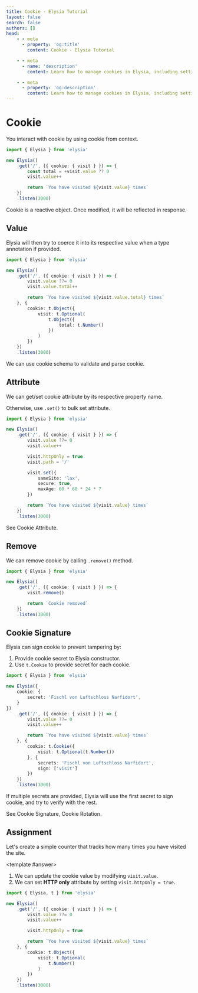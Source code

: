 ```yaml
---
title: Cookie - Elysia Tutorial
layout: false
search: false
authors: []
head:
    - - meta
      - property: 'og:title'
        content: Cookie - Elysia Tutorial

    - - meta
      - name: 'description'
        content: Learn how to manage cookies in Elysia, including setting, retrieving, and securing cookies for your web applications.

    - - meta
      - property: 'og:description'
        content: Learn how to manage cookies in Elysia, including setting, retrieving, and securing cookies for your web applications.
---
```


<script setup lang="ts">
import { Elysia } from 'elysia'

import Editor from '../../../components/xiao/playground/playground.vue'
import DocLink from '../../../components/xiao/doc-link/doc-link.vue'
import Playground from '../../../components/nearl/playground.vue'

import { code, testcases } from './data'
</script>

<Editor :code="code" :testcases="testcases">

# Cookie

You interact with cookie by using <DocLink href="/patterns/cookie">cookie</DocLink> from context.

```typescript
import { Elysia } from 'elysia'

new Elysia()
	.get('/', ({ cookie: { visit } }) => {
		const total = +visit.value ?? 0
		visit.value++

		return `You have visited ${visit.value} times`
	})
	.listen(3000)
```

Cookie is a reactive object. Once modified, it will be reflected in response.

## Value

Elysia will then try to coerce it into its respective value when a type annotation if provided.

```typescript
import { Elysia } from 'elysia'

new Elysia()
	.get('/', ({ cookie: { visit } }) => {
		visit.value ??= 0
		visit.value.total++

		return `You have visited ${visit.value.total} times`
	}, {
		cookie: t.Object({
			visit: t.Optional(
				t.Object({
					total: t.Number()
				})
			)
		})
	})
	.listen(3000)
```

We can use <DocLink href="/patterns/cookie.html#cookie-schema">cookie schema</DocLink> to validate and parse cookie.

## Attribute
We can get/set cookie attribute by its respective property name.

Otherwise, use `.set()` to bulk set attribute.

```typescript
import { Elysia } from 'elysia'

new Elysia()
	.get('/', ({ cookie: { visit } }) => {
		visit.value ??= 0
		visit.value++

		visit.httpOnly = true
		visit.path = '/'

		visit.set({
			sameSite: 'lax',
			secure: true,
			maxAge: 60 * 60 * 24 * 7
		})

		return `You have visited ${visit.value} times`
	})
	.listen(3000)
```

See <DocLink href="/patterns/cookie.html#cookie-attribute">Cookie Attribute</DocLink>.

## Remove

We can remove cookie by calling `.remove()` method.

```typescript
import { Elysia } from 'elysia'

new Elysia()
	.get('/', ({ cookie: { visit } }) => {
		visit.remove()

		return `Cookie removed`
	})
	.listen(3000)
```

## Cookie Signature

Elysia can sign cookie to prevent tampering by:
1. Provide cookie secret to Elysia constructor.
2. Use `t.Cookie` to provide secret for each cookie.

```typescript
import { Elysia } from 'elysia'

new Elysia({
	cookie: {
		secret: 'Fischl von Luftschloss Narfidort',
	}
})
	.get('/', ({ cookie: { visit } }) => {
		visit.value ??= 0
		visit.value++

		return `You have visited ${visit.value} times`
	}, {
		cookie: t.Cookie({
			visit: t.Optional(t.Number())
        }, {
            secrets: 'Fischl von Luftschloss Narfidort',
            sign: ['visit']
        })
	})
	.listen(3000)
```

If multiple secrets are provided, Elysia will use the first secret to sign cookie, and try to verify with the rest.

See <DocLink href="/patterns/cookie.html#cookie-signature">Cookie Signature</DocLink>, <DocLink href="/patterns/cookie.html#cookie-rotation">Cookie Rotation</DocLink>.

## Assignment
Let's create a simple counter that tracks how many times you have visited the site.

<template #answer>

1. We can update the cookie value by modifying `visit.value`.
2. We can set **HTTP only** attribute by setting `visit.httpOnly = true`.

```typescript
import { Elysia, t } from 'elysia'

new Elysia()
	.get('/', ({ cookie: { visit } }) => {
		visit.value ??= 0
		visit.value++

		visit.httpOnly = true

		return `You have visited ${visit.value} times`
	}, {
		cookie: t.Object({
			visit: t.Optional(
				t.Number()
			)
		})
	})
	.listen(3000)
```

</template>

</Editor>
